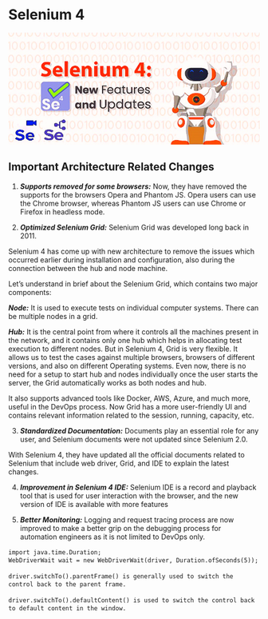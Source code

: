 # Selenium 4
![alt text](https://github.com/venkywarriors/selenium-4/blob/main/selenium-04.jpg ":mag_right: Keep Exploring :mag:")

## Important Architecture Related Changes

1) ***Supports removed for some browsers:*** Now, they have removed the supports for the browsers Opera and Phantom JS. Opera users can use the Chrome browser, whereas Phantom JS users can use Chrome or Firefox in headless mode.

2) ***Optimized Selenium Grid:*** Selenium Grid was developed long back in 2011.

Selenium 4 has come up with new architecture to remove the issues which occurred earlier during installation and configuration, also during the connection between the hub and node machine.

Let’s understand in brief about the Selenium Grid, which contains two major components:

***Node:*** It is used to execute tests on individual computer systems. There can be multiple nodes in a grid.

***Hub:*** It is the central point from where it controls all the machines present in the network, and it contains only one hub which helps in allocating test execution to different nodes.
But in Selenium 4, Grid is very flexible. It allows us to test the cases against multiple browsers, browsers of different versions, and also on different Operating systems. Even now, there is no need for a setup to start hub and nodes individually once the user starts the server, the Grid automatically works as both nodes and hub.

It also supports advanced tools like Docker, AWS, Azure, and much more, useful in the DevOps process. Now Grid has a more user-friendly UI and contains relevant information related to the session, running, capacity, etc.

3) ***Standardized Documentation:*** Documents play an essential role for any user, and Selenium documents were not updated since Selenium 2.0.

With Selenium 4, they have updated all the official documents related to Selenium that include web driver, Grid, and IDE to explain the latest changes.

4) ***Improvement in Selenium 4 IDE:*** Selenium IDE is a record and playback tool that is used for user interaction with the browser, and the new version of IDE is available with more features

5) ***Better Monitoring:*** Logging and request tracing process are now improved to make a better grip on the debugging process for automation engineers as it is not limited to DevOps only.
```
import java.time.Duration;
WebDriverWait wait = new WebDriverWait(driver, Duration.ofSeconds(5));

driver.switchTo().parentFrame() is generally used to switch the control back to the parent frame.

driver.switchTo().defaultContent() is used to switch the control back to default content in the window.
```
